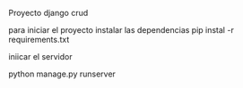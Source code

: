 Proyecto django crud

para iniciar el proyecto instalar las dependencias
pip instal -r requirements.txt

iniicar el servidor

python manage.py runserver
